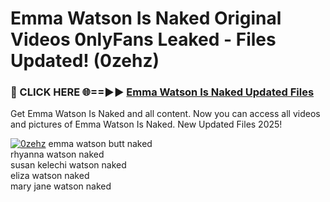 # Emma Watson Is Naked Original Videos 0nlyFans Leaked - Files Updated! (0zehz)

<h3>🔴 CLICK HERE 🌐==►► <a href="https://tinyurl.com/yckcrads" rel="nofollow">Emma Watson Is Naked Updated Files</a></h3>

Get Emma Watson Is Naked and all content. Now you can access all videos and pictures of Emma Watson Is Naked. New Updated Files 2025!

[![0zehz](https://i.imgur.com/hpKpOFt.gif)](https://tinyurl.com/yckcrads)
emma watson butt naked<br>
rhyanna watson naked<br>
susan kelechi watson naked<br>
eliza watson naked<br>
mary jane watson naked